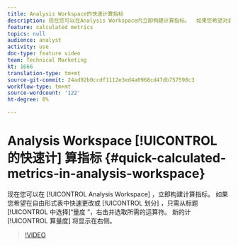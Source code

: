 ```yaml
---
title: Analysis Workspace的快速计算指标
description: 现在您可以在Analysis Workspace内立即构建计算指标。  如果您希望对自由形式表中的几个指标进行快速的百分比更改或划分，只需从标题中选择指标，右键单击并选择所需的运算符。  新的计算量度将显示在右侧。
feature: calculated metrics
topics: null
audience: analyst
activity: use
doc-type: feature video
team: Technical Marketing
kt: 1666
translation-type: tm+mt
source-git-commit: 24ad92b0ccdf1112e3ed4a0968cd47db757598c3
workflow-type: tm+mt
source-wordcount: '122'
ht-degree: 0%

---
```



# Analysis Workspace [!UICONTROL 的快速计] 算指标 {#quick-calculated-metrics-in-analysis-workspace}

现在您可以在 [!UICONTROL Analysis Workspace] ，立即构建计算指标。  如果您希望在自由形式表中快速更改或 [!UICONTROL 划分] ，只需从标题 [!UICONTROL 中选择]“量度  ”，右击并选取所需的运算符。  新的计 [!UICONTROL 算量度] 将显示在右侧。

>[!VIDEO](https://video.tv.adobe.com/v/23126/?quality=12)
